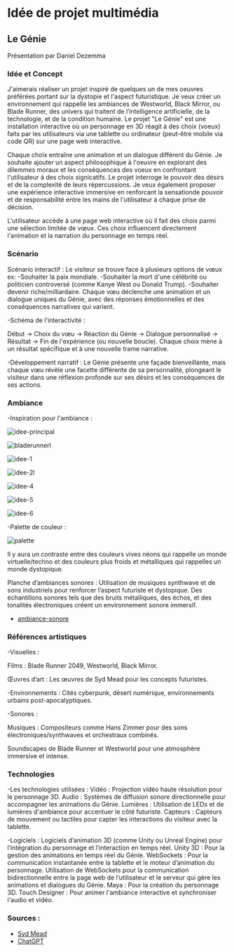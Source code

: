 # Idée de projet multimédia
## Le Génie
Présentation par Daniel Dezemma



### Idée et Concept
 J'aimerais réaliser un projet inspiré de quelques un de mes oeuvres préférées portant sur la dystopie et l'aspect futuristique. Je veux créer un environnement qui rappelle les ambiances de Westworld, Black Mirror, ou Blade Runner, des univers qui traitent de l’intelligence artificielle, de la technologie, et de la condition humaine. Le projet "Le Génie" est une installation interactive où un personnage en 3D réagit à des choix (voeux) faits par les utilisateurs via une tablette ou ordinateur (peut-être mobile via code QR) sur une page web interactive. 
 
 Chaque choix entraîne une animation et un dialogue différent du Génie. Je souhaite ajouter un aspect philosophique à l'oeuvre en explorant des dilemmes moraux et les conséquences des voeux en confrontant l'utilisateur à des choix signicatifs. Le projet interroge le pouvoir des désirs et de la complexité de leurs répercussions. Je veux également proposer une expérience interactive immersive en renforcant la sensationde pouvoir et de responsabilité entre les mains de l'utilisateur à chaque prise de décision.

L'utilisateur accède à une page web interactive où il fait des choix parmi une sélection limitée de vœux. Ces choix influencent directement l'animation et la narration du personnage en temps réel.

### Scénario
Scénario interactif :
Le visiteur se trouve face à plusieurs options de vœux ex:
-Souhaiter la paix mondiale. 
-Souhaiter la mort d'une célébrité ou politicien controversé (comme Kanye West ou Donald Trump).
-Souhaiter devenir riche/milliardaire.
Chaque vœu déclenche une animation et un dialogue uniques du Génie, avec des réponses émotionnelles et des conséquences narratives qui varient.

-Schéma de l'interactivité :

Début → Choix du vœu → Réaction du Génie → Dialogue personnalisé → Résultat → Fin de l'expérience (ou nouvelle boucle).
Chaque choix mène à un résultat spécifique et à une nouvelle trame narrative.

-Développement narratif :
Le Génie présente une façade bienveillante, mais chaque vœu révèle une facette différente de sa personnalité, plongeant le visiteur dans une réflexion profonde sur ses désirs et les conséquences de ses actions.


### Ambiance
-Inspiration pour l'ambiance :

![idee-principal](medias/idee-principal.jpg)

![bladerunnerl](medias/bladerunner.jpg)

![idee-1](medias/idee-1.jpg)

![idee-2l](medias/idee-2.avif)

![idee-4](medias/idee-4.jpg)

![idee-5](medias/idee-5.png)

![idee-6](medias/idee-6.jpg)

-Palette de couleur :

![palette](medias/palette.png)

Il y aura un contraste entre des couleurs vives néons qui rappelle un monde virtuelle/techno et des couleurs plus froids et métalliques qui rappelles un monde dystopique.


Planche d’ambiances sonores :
Utilisation de musiques synthwave et de sons industriels pour renforcer l’aspect futuriste et dystopique.
Des échantillons sonores tels que des bruits métalliques, des échos, et des tonalités électroniques créent un environnement sonore immersif.
- [ambiance-sonore](https://www.youtube.com/watch?v=tGIcpabjCiQ)


### Références artistiques

-Visuelles :

Films : Blade Runner 2049, Westworld, Black Mirror.

Œuvres d’art : Les œuvres de Syd Mead pour les concepts futuristes.

-Environnements : Cités cyberpunk, désert numérique, environnements urbains post-apocalyptiques.

-Sonores :

Musiques : Compositeurs comme Hans Zimmer pour des sons électroniques/synthwaves et orchestraux combinés.

Soundscapes de Blade Runner et Westworld pour une atmosphère immersive et intense.



### Technologies

-Les technologies utilisées :
Vidéo : Projection vidéo haute résolution pour le personnage 3D.
Audio : Systèmes de diffusion sonore directionnelle pour accompagner les animations du Génie.
Lumières : Utilisation de LEDs et de lumières d'ambiance pour accentuer le côté futuriste.
Capteurs : Capteurs de mouvement ou tactiles pour capter les interactions du visiteur avec la tablette.

-Logiciels : Logiciels d’animation 3D (comme Unity ou Unreal Engine) pour l’intégration du personnage et l’interaction en temps réel.
Unity 3D : Pour la gestion des animations en temps réel du Génie.
WebSockets : Pour la communication instantanée entre la tablette et le moteur d’animation du personnage. Utilisation de WebSockets pour la communication bidirectionnelle entre la page web de l’utilisateur et le serveur qui gère les animations et dialogues du Génie.
Maya : Pour la création du personnage 3D. 
Touch Designer : Pour animer l'ambiance interactive et synchroniser l'audio et vidéo.


### Sources : 
- [Syd Mead](https://sydmead.com/)
- [ChatGPT](https://chatgpt.com/)
